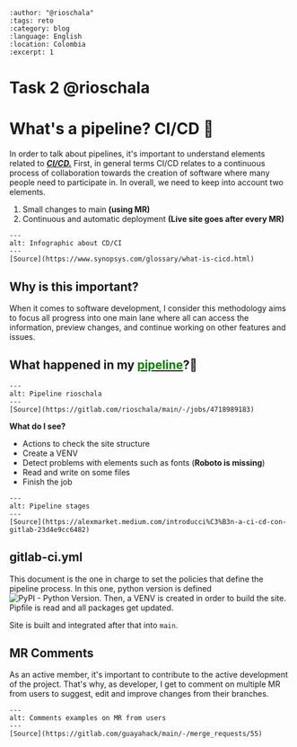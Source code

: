 ```{post} 2023-07-29
:author: "@rioschala"
:tags: reto
:category: blog
:language: English
:location: Colombia
:excerpt: 1
```
# Task 2 @rioschala
# What's a pipeline? CI/CD 🔄️

In order to talk about pipelines, it's important to understand elements related to [***CI/CD.***](https://en.wikipedia.org/wiki/CI/CD) First, in general terms CI/CD relates to a continuous process of collaboration towards the creation of software where many people need to participate in. In overall, we need to keep into account two elements.

1. Small changes to main **(using MR)**
2. Continuous and automatic deployment **(Live site goes after every MR)**


```{figure} task-2-pipelines-hw.md-data/ci-cd-info.svg
---
alt: Infographic about CD/CI
---
[Source](https://www.synopsys.com/glossary/what-is-cicd.html)
```

## Why is this important?
When it comes to software development, I consider this methodology aims to focus all progress into one main lane where all can access the information, preview changes, and continue working on other features and issues.

## What happened in my [<t><span style="color:green;">pipeline</span></t>](https://gitlab.com/rioschala/main/-/jobs/4718989183)?🚩

```{figure} task-2-pipelines-hw.md-data/pipeline-mr-rioschala.png
---
alt: Pipeline rioschala
---
[Source](https://gitlab.com/rioschala/main/-/jobs/4718989183)
```

**What do I see?**
* Actions to check the site structure
* Create a VENV
* Detect problems with elements such as fonts (**Roboto is missing**)
* Read and write on some files
* Finish the job

```{figure} task-2-pipelines-hw.md-data/stages-pipeline.png
---
alt: Pipeline stages
---
[Source](https://alexmarket.medium.com/introducci%C3%B3n-a-ci-cd-con-gitlab-23d4e9cc6482)
```
## gitlab-ci.yml

This document is the one in charge to set the policies that define the pipeline process. In this one, python version is defined ![PyPI - Python Version](https://img.shields.io/pypi/pyversions/pipenv). Then, a VENV is created in order to build the site. Pipfile is read and all packages get updated. 

Site is built and integrated after that into `main`.

## MR Comments 
As an active member, it's important to contribute to the active development of the project. That's why, as developer, I get to comment on multiple MR from users to suggest, edit and improve changes from their branches. 

```{figure} task-2-pipelines-hw.md-data/comments-mr.png
---
alt: Comments examples on MR from users
---
[Source](https://gitlab.com/guayahack/main/-/merge_requests/55)
```

